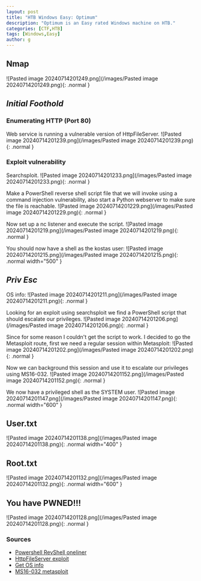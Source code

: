 ```yaml
---
layout: post
title: "HTB Windows Easy: Optimum"
description: "Optimum is an Easy rated Windows machine on HTB."
categories: [CTF,HTB]
tags: [Windows,Easy]
author: g
---
```


## Nmap
![Pasted image 20240714201249.png](/images/Pasted image 20240714201249.png){: .normal }

## _**Initial Foothold**_
### Enumerating HTTP (Port 80)
Web service is running a vulnerable version of HttpFileServer.
![Pasted image 20240714201239.png](/images/Pasted image 20240714201239.png){: .normal }


### Exploit vulnerability
Searchsploit.
![Pasted image 20240714201233.png](/images/Pasted image 20240714201233.png){: .normal }


Make a PowerShell reverse shell script file that we will invoke using a command injection vulnerability, also start a Python webserver to make sure the file is reachable.
![Pasted image 20240714201229.png](/images/Pasted image 20240714201229.png){: .normal }


Now set up a nc listener and execute the script.
![Pasted image 20240714201219.png](/images/Pasted image 20240714201219.png){: .normal }


You should now have a shell as the kostas user:
![Pasted image 20240714201215.png](/images/Pasted image 20240714201215.png){: .normal width="500" }



## _**Priv Esc**_
OS info:
![Pasted image 20240714201211.png](/images/Pasted image 20240714201211.png){: .normal }


Looking for an exploit using searchsploit we find a PowerShell script that should escalate our privileges.
![Pasted image 20240714201206.png](/images/Pasted image 20240714201206.png){: .normal }


Since for some reason I couldn't get the script to work. I decided to go the Metasploit route, first we need a regular session within Metasploit:
![Pasted image 20240714201202.png](/images/Pasted image 20240714201202.png){: .normal }


Now we can background this session and use it to escalate our privileges using MS16-032.
![Pasted image 20240714201152.png](/images/Pasted image 20240714201152.png){: .normal }


We now have a privileged shell as the SYSTEM user.
![Pasted image 20240714201147.png](/images/Pasted image 20240714201147.png){: .normal width="600" }



## User.txt
![Pasted image 20240714201138.png](/images/Pasted image 20240714201138.png){: .normal width="400" }


## Root.txt
![Pasted image 20240714201132.png](/images/Pasted image 20240714201132.png){: .normal width="600" }


## You have PWNED!!!
![Pasted image 20240714201128.png](/images/Pasted image 20240714201128.png){: .normal }



### Sources
- [Powershell RevShell oneliner](https://gist.github.com/egre55/c058744a4240af6515eb32b2d33fbed3)
- [HttpFileServer exploit](https://www.exploit-db.com/exploits/49125)
- [Get OS info](https://www.faqforge.com/powershell/get-operating-system-details-powershell/)
- [MS16-032 metasploit](https://www.rapid7.com/db/modules/exploit/windows/local/ms16_032_secondary_logon_handle_privesc/)